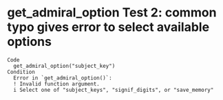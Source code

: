 # get_admiral_option Test 2: common typo gives error to select available options

    Code
      get_admiral_option("subject_key")
    Condition
      Error in `get_admiral_option()`:
      ! Invalid function argument.
      i Select one of "subject_keys", "signif_digits", or "save_memory"

